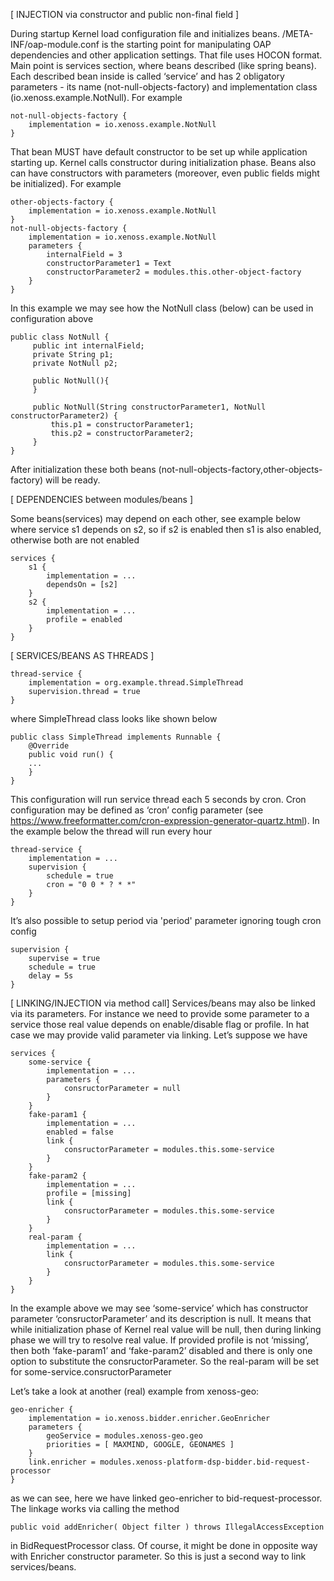 [ INJECTION via constructor and public non-final field ]

During startup Kernel load configuration file and initializes beans.
/META-INF/oap-module.conf is the starting point for manipulating OAP dependencies and other application settings. That file uses HOCON format. Main point is services section, where beans described (like spring beans). 
Each described bean inside is called ‘service’ and has 2 obligatory parameters - its name (not-null-objects-factory) and implementation class (io.xenoss.example.NotNull). 
For example

~~~
not-null-objects-factory {
    implementation = io.xenoss.example.NotNull
}
~~~

That bean MUST have default constructor to be set up while application starting up.
Kernel calls constructor during initialization phase. 
Beans also can have constructors with parameters (moreover, even public fields might be initialized). 
For example
~~~
other-objects-factory {
    implementation = io.xenoss.example.NotNull
}
not-null-objects-factory {
    implementation = io.xenoss.example.NotNull
    parameters {
        internalField = 3
        constructorParameter1 = Text
        constructorParameter2 = modules.this.other-object-factory
    }
}
~~~

In this example we may see how the NotNull class (below) can be used in configuration above
~~~
public class NotNull {
     public int internalField;
     private String p1;
     private NotNull p2;

     public NotNull(){
     }
     
     public NotNull(String constructorParameter1, NotNull constructorParameter2) {
         this.p1 = constructorParameter1;
         this.p2 = constructorParameter2;
     }
}
~~~
After initialization these both beans (not-null-objects-factory,other-objects-factory) will be ready.

[ DEPENDENCIES between modules/beans ]

Some beans(services) may depend on each other, 
see example below where service s1 depends on s2, so if s2 is enabled then s1 is also enabled, otherwise both are not enabled
~~~
services {  
    s1 {    
        implementation = ...
        dependsOn = [s2]
    }  
    s2 {    
        implementation = ...    
        profile = enabled
    }
}
~~~

[ SERVICES/BEANS AS THREADS ]
~~~
thread-service {  
    implementation = org.example.thread.SimpleThread
    supervision.thread = true
}
~~~
where SimpleThread class looks like shown below
~~~
public class SimpleThread implements Runnable {    
    @Override    
    public void run() {
    ...
    }
}
~~~
This configuration will run service thread each 5 seconds by cron. Cron configuration may be defined as ‘cron’ config parameter (see https://www.freeformatter.com/cron-expression-generator-quartz.html). 
In the example below the thread will run every hour
~~~
thread-service {  
    implementation = ...
    supervision {  
        schedule = true  
        cron = "0 0 * ? * *"
    }
}
~~~
It’s also possible to setup period via 'period' parameter ignoring tough cron config
~~~
supervision {  
    supervise = true  
    schedule = true  
    delay = 5s
}
~~~

[ LINKING/INJECTION via method call]
Services/beans may also be linked via its parameters. For instance we need to provide some parameter to a service those real value depends on enable/disable flag or profile. In hat case we may provide valid parameter via linking. 
Let’s suppose we have
~~~
services {  
    some-service {    
        implementation = ...    
        parameters {
            consructorParameter = null
        }  
    }
    fake-param1 {    
        implementation = ...
        enabled = false
        link {
            consructorParameter = modules.this.some-service
        }
    }
    fake-param2 {    
        implementation = ...
        profile = [missing]
        link {
            consructorParameter = modules.this.some-service
        }
    }
    real-param {    
        implementation = ...
        link {
            consructorParameter = modules.this.some-service
        }
    }
}
~~~
In the example above we may see ‘some-service’ which has constructor parameter ‘consructorParameter’ and its description is null. 
It means that while initialization phase of Kernel real value will be null, then during linking phase we will try to resolve real value. 
If provided profile is not ‘missing’, then both ‘fake-param1’ and ‘fake-param2’ disabled and there is only one option to substitute the consructorParameter. 
So the real-param will be set for some-service.consructorParameter

Let’s take a look at another (real) example from xenoss-geo:
~~~
geo-enricher {  
    implementation = io.xenoss.bidder.enricher.GeoEnricher  
    parameters {    
        geoService = modules.xenoss-geo.geo    
        priorities = [ MAXMIND, GOOGLE, GEONAMES ]  
    }  
    link.enricher = modules.xenoss-platform-dsp-bidder.bid-request-processor
}
~~~
as we can see, here we have linked geo-enricher to bid-request-processor. The linkage works via calling the method
~~~
public void addEnricher( Object filter ) throws IllegalAccessException
~~~
in BidRequestProcessor class. Of course, it might be done in opposite way with Enricher constructor parameter. 
So this is just a second way to link services/beans.